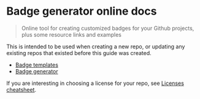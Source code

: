 # Badge generator online docs
> Online tool for creating customized badges for your Github projects, plus some resource links and examples

This is intended to be used when creating a new repo, or updating any existing repos that existed before this guide was created.

- [Badge templates](badges)
- [Badge generator](badge_generator)

If you are interesting in choosing a license for your repo, see [Licenses cheatsheet](https://github.com/MichaelCurrin/cheatsheets/blob/master/cheatsheets/licensing.md).
